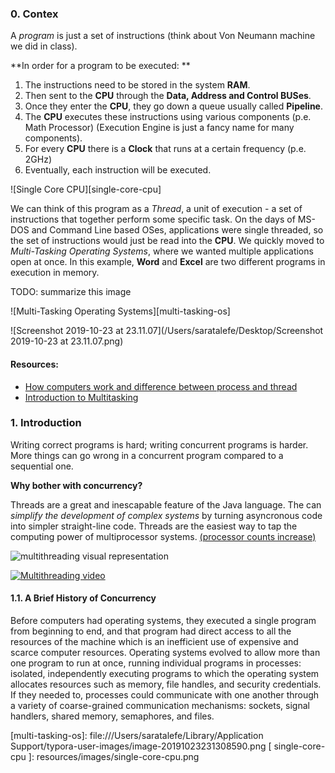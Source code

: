 ### **0. Contex**

A _program_ is just a set of instructions (think about Von Neumann machine we did in class).

**In order for a program to be executed: **

1. The instructions need to be stored in the system **RAM**.
2. Then sent to the **CPU** through the **Data, Address and Control BUSes**.
3. Once they enter the **CPU**, they go down a queue usually called **Pipeline**.
4. The **CPU** executes these instructions using various components (p.e. Math Processor) (Execution Engine is just a fancy name for many components).
5. For every **CPU** there is a **Clock** that runs at a certain frequency (p.e. 2GHz)
6. Eventually, each instruction will be executed.

![Single Core CPU][single-core-cpu]

We can think of this program as a _Thread_, a unit of execution - a set of instructions that together perform some specific task. On the days of MS-DOS and Command Line based OSes, applications were single threaded, so the set of instructions would just be read into the **CPU**.
We quickly moved to _Multi-Tasking Operating Systems_, where we wanted multiple applications open at once. 
In this example, **Word** and **Excel** are two different programs in execution in memory.

TODO: summarize this image 

![Multi-Tasking Operating Systems][multi-tasking-os]

![Screenshot 2019-10-23 at 23.11.07](/Users/saratalefe/Desktop/Screenshot 2019-10-23 at 23.11.07.png)



#### Resources:

* [How computers work and difference between process and thread][process-vs-threads-video]
* [Introduction to Multitasking][multithreading-video]



### 1. Introduction

Writing correct programs is hard; writing concurrent programs is harder. More things can go wrong in a concurrent program compared to a sequential one.

**Why bother with concurrency?**

Threads are a great and inescapable feature of the Java language. The can _simplify the development of complex systems_ by turning asyncronous code into simpler straight-line code. Threads are the easiest way to tap the computing power of multiprocessor systems. [(processor counts increase)][processor]

![multithreading visual representation][multithreading]

[![Multithreading video][multithreading-video-frame]][multithreading-video]



#### 1.1. A Brief History of Concurrency

Before computers had operating systems, they executed a single program from beginning to end, and that program had direct access to all the resources of the machine which is an inefficient use of expensive and scarce computer resources.
Operating systems evolved to allow more than one program to run at once, running individual programs in processes: isolated, independently executing programs to which the operating system allocates resources such as memory, file handles, and security credentials. If they needed to, processes could communicate with one another through a variety of coarse-grained communication mechanisms: sockets, signal handlers, shared memory, semaphores, and files.





[multi-tasking-os]: file:///Users/saratalefe/Library/Application Support/typora-user-images/image-20191023231308590.png
[ single-core-cpu ]: resources/images/single-core-cpu.png



[processor]:http://www.google.com
[multithreading]: https://www.tutorialspoint.com/operating_system/images/thread_processes.jpg
[multithreading-video]: https://www.youtube.com/watch?v=t-zgY7zV9tk
[multithreading-video-frame]: https://i.ibb.co/GR0q6gN/https-i-ytimg-com-vi-t-zg-Y7z-V9tk-hqdefault.jpg 
[process-vs-threads-video]: https://www.youtube.com/watch?v=exbKr6fnoUw
[process-vs-threads-video-frame]: https://i.ibb.co/MMVd0mm/https-i-ytimg-com-vi-exb-Kr6fno-Uw-maxresdefault.jpg

